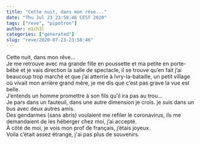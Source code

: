 ```yaml
---
title: "Cette nuit, dans mon rêve..."
date: "Thu Jul 23 23:58:46 CEST 2020"
tags: ["reve", "pipotron"]
author: m1ch3l
categories: ["generated"]
slug: "reve/2020-07-23-23:58:46"
---
```


Cette nuit, dans mon rêve...<br>
Je me retrouve avec ma grande fille en poussette et ma petite en porte-bébé et je vais direction la salle de spectacle, il se trouve qu’en fait j’ai beaucoup trop marché et que j’ai atterrie à Ivry-la-bataille, un petit village où vivait mon arrière grand mère, je me dis que c’est pas grave la vue est belle.<br>
J’entends un homme promettre à son fils qu’il ira pas au trou...<br>
Je pars dans un fauteuil, dans une autre dimension je crois. je suis dans un bus avec deux autres amis.<br>
Des gendarmes (sans abris) voulaient me refiler le coronavirus, ils me demandaient de les héberger chez moi, j’ai accepté.<br>
À côté de moi, je vois mon prof de français, j’étais joyeux.<br>
Voila c’était assez étrange, j'ai pas plus de souvenirs.<br>
